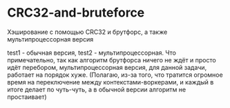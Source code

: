 # CRC32-and-bruteforce
Хэширование с помощью CRC32 и брутфорс, а также мультипроцессорная версия

test1 - обычная версия, test2 - мультипроцессорная. Что примечательно, так как алгоритм брутфорса ничего не ждёт и просто идёт перебором,
мультипроцессорная версия, для данной задачи, работает на порядок хуже. (Полагаю, из-за того, что тратится огромное время на переключение между контекстами-воркерами,
и каждый в итоге делает по чуть-чуть, а в обычной версии алгоритм не простаивает)
